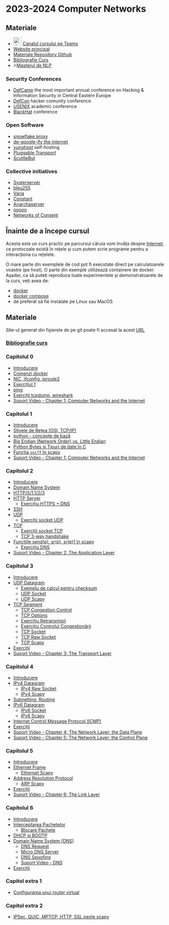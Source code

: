 # 2023-2024 Computer Networks


## Materiale
- <a><img src="https://upload.wikimedia.org/wikipedia/commons/c/c9/Microsoft_Office_Teams_%282018%E2%80%93present%29.svg" alt="drawing" width="25"/></a> [Canalul cursului pe Teams](https://teams.microsoft.com/l/team/19%3ah9ASoeOdaZtViVRLyieKrmhRV32Y7ZW8urQtBwQORV41%40thread.tacv2/conversations?groupId=eabb0f56-ea2d-4227-882f-69e405998b48&tenantId=08a1a72f-fecd-4dae-8cec-471a2fb7c2f1)
- [Website principal](https://networks.hypha.ro/)
- [Materiale Repository Github](https://github.com/senisioi/computer-networks)
- [Bibliografie Curs](https://networks.hypha.ro/curs/)
- 🔥[Masterul de NLP](https://nlp.unibuc.ro/master)

### Security Conferences
- [DefCamp](https://def.camp/) the most important annual conference on Hacking & Information Security in Central Eastern Europe
- [DefCon](https://www.defcon.org/) hacker comunity conference
- [USENIX](https://www.usenix.org/conferences) academic conference
- [BlackHat](https://www.blackhat.com/) conference

### Open Software
- [snowflake proxy](https://snowflake.torproject.org/)
- [de-google-ify the internet](https://degooglisons-internet.org/en/)
- [yunohost](https://yunohost.org/en/selfhosting) self-hosting
- [Pluggable Transport](https://leap.se/blog/)
- [ScuttleBut](https://scuttlebutt.nz/about/)

### Collective initiatives
- [Systerserver](https://systerserver.net/)
- [bleu255](https://bleu255.com/)
- [Varia](https://varia.zone/)
- [Constant](https://constantvzw.org/site/)
- [Anarchaserver](https://anarchaserver.org/)
- [ooooo](https://www.ooooo.be/)
- [Networks of Consent](https://gitlab.com/spritely/ocappub/-/blob/master/README.org)

<!--
### Books & Authors
- [Tiziana Terranova](https://monoskop.org/Tiziana_Terranova)
- [Matteo Pasquinelli](http://matteopasquinelli.com/)
-->


## Înainte de a începe cursul
Acesta este un curs practic pe parcursul căruia vom învăța despre [Internet](https://www.nsf.gov/news/special_reports/nsf-net/index.jsp), ce protocoale există în rețele și cum putem scrie programe pentru a interacționa cu rețelele.

O mare parte din exemplele de cod pot fi executate direct pe calculatoarele voastre (pe host). 
O parte din exemple utilizează containere de docker. Așadar, ca să puteți reproduce toate experimentele și demonstratoarele de la curs, veți avea de:
- [docker](https://docs.docker.com/install/linux/docker-ce/ubuntu/)
- [docker compose](https://docs.docker.com/compose/install/linux/)
- de preferat să fie instalate pe Linux sau MacOS


## Materiale
Site-ul generat din fișierele de pe git poate fi accesat la acest [URL](https://senisioi.github.io/computer-networks/)


### [Bibliografie curs](curs/)

### Capitolul 0
- [Introducere](capitolul0/)
- [Comenzi docker](capitolul0#docker)
- [NIC, ifconfig, iproute2](capitolul0#nic)
- [Exercițiul 1](capitolul0#exercitiu1)
- [ping](capitolul0#ping)
- [Exerciții tcpdump, wireshark](capitolul0#tcpdump_install)
- [Suport Video - Chapter 1: Computer Networks and the Internet](https://gaia.cs.umass.edu/kurose_ross/videos/1/)

### Capitolul 1
- [Introducere](capitolul1/)
- [Stivele de Rețea (OSI, TCP/IP)](capitolul1#stacks)
- [python - concepte de bază](capitolul1#intro)
- [Big Endian (Network Order) vs. Little Endian](capitolul1#endianness)
- [Python Bytes și Tipuri de date în C](capitolul1#ctypes)
- [Funcția `sniff` în scapy](capitolul1#scapy_sniff)
- [Suport Video - Chapter 1: Computer Networks and the Internet](https://gaia.cs.umass.edu/kurose_ross/videos/1/)

### Capitolul 2
- [Introducere](capitolul2#intro)
- [Domain Name System](capitolul2#dns)
- [HTTP/S/1.1/2/3](capitolul2#https)
- [HTTP Server](capitolul2#https_server)
  - [Exercițiu HTTPS + DNS](capitolul2#https_dns)
- [SSH](capitolul2#ssh)
- [UDP](capitolul2#udp)
  - [Exerciții socket UDP](capitolul2#exercitii_udp)
- [TCP](capitolul2#tcp)
  - [Exerciții socket TCP](capitolul2#exercitii_tcp)
  - [TCP 3-way handshake](capitolul2#shake)
- [Funcțiile send(p), sr(p), sr(p)1 în scapy](capitolul2#scapy_send)
  - [Exercițiu DNS](capitolul2#exercitii_send)
- [Suport Video - Chapter 2: The Application Layer](https://gaia.cs.umass.edu/kurose_ross/videos/2/)

### Capitolul 3
- [Introducere](capitolul3#intro)
- [UDP Datagram](capitolul3#udp)
  - [Exemplu de calcul pentru checksum](capitolul3#checksum)
  - [UDP Socket](capitolul3#udp_socket)
  - [UDP Scapy](capitolul3#udp_scapy)
- [TCP Segment](capitolul3#tcp)
  - [TCP Congestion Control](capitolul3#tcp_cong)
  - [TCP Options](capitolul3#tcp_options)
  - [Exercițiu Retransmisii](capitolul3#tcp_retransmission)
  - [Exercițiu Controlul Congestionării](capitolul3#tcp_cong_ex)
  - [TCP Socket](capitolul3#tcp_socket)
  - [TCP Raw Socket](capitolul3#tcp_raw_socket)
  - [TCP Scapy](capitolul3#tcp_scapy)
- [Exerciții](capitolul3#exercitii)
- [Suport Video - Chapter 3: The Transport Layer](https://gaia.cs.umass.edu/kurose_ross/videos/3/)

### Capitolul 4
- [Introducere](capitolul4#intro)
- [IPv4 Datagram](capitolul4#ipv4)
  - [IPv4 Raw Socket](capitolul4#ip_raw_socket)
  - [IPv4 Scapy](capitolul4#ip_scapy)
- [Subnetting, Routing](capitolul4#ipv4routing)
- [IPv6 Datagram](capitolul4#ipv6)
  - [IPv6 Socket](capitolul4#ipv6_socket)
  - [IPv6 Scapy](capitolul4#ipv6_scapy)
- [Internet Control Message Protocol (ICMP)](capitolul4#scapy_icmp)
- [Exerciții](capitolul4#exercitii)
- [Suport Video - Chapter 4: The Network Layer: the Data Plane](https://gaia.cs.umass.edu/kurose_ross/videos/4/)
- [Suport Video - Chapter 5: The Network Layer: the Control Plane](https://gaia.cs.umass.edu/kurose_ross/videos/5/)


### Capitolul 5
- [Introducere](capitolul5#intro)
- [Ethernet Frame](capitolul5#ether)
  - [Ethernet Scapy](capitolul5#ether_scapy)
- [Address Resolution Protocol](capitolul5#arp)
  - [ARP Scapy](capitolul5#arp_scapy)
- [Exerciții](capitolul5#exercitii)
- [Suport Video - Chapter 6: The Link Layer](https://gaia.cs.umass.edu/kurose_ross/videos/6/)


### Capitolul 6
- [Introducere](capitolul6#intro)
- [Interceptarea Pachetelor](capitolul6#scapy_nfqueue)
    - [Blocare Pachete](capitolul6#scapy_nfqueue_block)
- [DHCP și BOOTP](capitolul6#scapy)
- [Domain Name System (DNS)](capitolul6#scapy_dns)
    - [DNS Request](capitolul6#scapy_dns_request)
    - [Micro DNS Server](capitolul6#scapy_dns_server)
    - [DNS Spoofing](capitolul6#scapy_dns_spoofing)
    - [Suport Video - DNS](https://youtu.be/6lRcMh5Yphg)
- [Exerciții](capitolul6#exercitii)

### Capitol extra 1
-  [Configurarea unui router virtual](capitolulX1)

### Capitol extra 2
- [IPSec, QUIC, MPTCP, HTTP, SSL peste scapy](capitolulX2)

